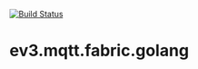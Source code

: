 [![Build Status](https://travis-ci.org/mikejac/ev3.mqtt.fabric.golang.svg?branch=master)](https://travis-ci.org/mikejac/ev3.mqtt.fabric.golang)

# ev3.mqtt.fabric.golang